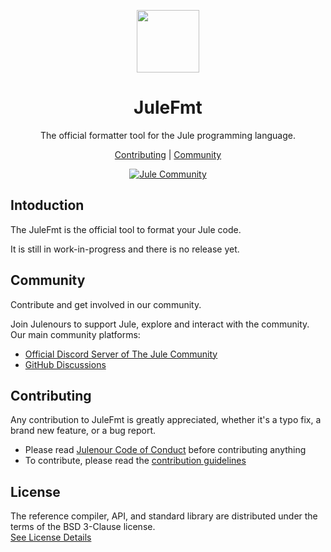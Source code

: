<div align="center">
<p>
    <img width="100" src="https://raw.githubusercontent.com/julelang/resources/master/jule_icon.svg?sanitize=true">
</p>
<h1>JuleFmt</h1>

The official formatter tool for the Jule programming language.

[Contributing](./CONTRIBUTING.md) |
[Community](https://jule.dev/community)

[![Jule Community](https://dcbadge.vercel.app/api/server/ReWQgPDnP6?style=flat)](https://discord.gg/XNSUUDuGGQ)

</strong>

</div>

## Intoduction

The JuleFmt is the official tool to format your Jule code.

It is still in work-in-progress and there is no release yet.


## Community

Contribute and get involved in our community.

Join Julenours to support Jule, explore and interact with the community.\
Our main community platforms:

- [Official Discord Server of The Jule Community](https://discord.gg/XNSUUDuGGQ)
- [GitHub Discussions](https://github.com/jule-lang/jule/discussions)

## Contributing

Any contribution to JuleFmt is greatly appreciated, whether it's a typo fix, a brand new feature, or a bug report.

- Please read [Julenour Code of Conduct](https://jule.dev/code-of-conduct) before contributing anything
- To contribute, please read the [contribution guidelines](./CONTRIBUTING.md)

## License

The reference compiler, API, and standard library are distributed under the terms of the BSD 3-Clause license. <br>
[See License Details](./LICENSE)

